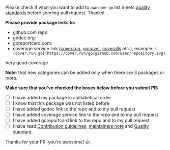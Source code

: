 Please check if what you want to add to `awesome-go` list meets [quality standards](https://github.com/avelino/awesome-go/blob/master/CONTRIBUTING.md#quality-standard) before sending pull request. Thanks!

**Please provide package links to:**

- github.com repo:
- godoc.org:
- goreportcard.com:
- coverage service link ([cover.run](https://cover.run/), [gocover](http://gocover.io/), [coveralls](https://coveralls.io/) etc.), example: `![cover.run go](https://cover.run/go/github.com/user/repository.svg)`

Very good coverage

**Note**: that new categories can be added only when there are 3 packages or more.

**Make sure that you've checked the boxes below before you submit PR:**
- [ ] I have added my package in alphabetical order
- [ ] I know that this package was not listed before
- [ ] I have added godoc link to the repo and to my pull request
- [ ] I have added coverage service link to the repo and to my pull request
- [ ] I have added goreportcard link to the repo and to my pull request
- [ ] I have read [Contribution guidelines](https://github.com/avelino/awesome-go/blob/master/CONTRIBUTING.md#contribution-guidelines), [maintainers note](https://github.com/avelino/awesome-go/blob/master/CONTRIBUTING.md#maintainers) and [Quality standard](https://github.com/avelino/awesome-go/blob/master/CONTRIBUTING.md#quality-standard).

Thanks for your PR, you're awesome! :+1:
